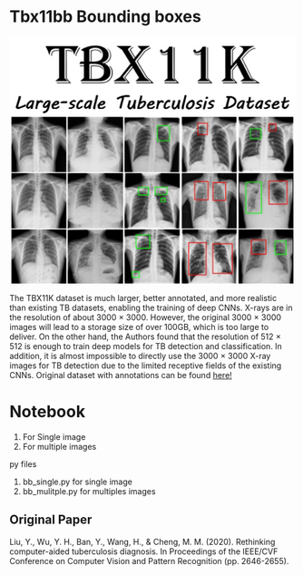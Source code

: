 # Tbx11bb Bounding boxes


![A test image](img_tb.png)

The TBX11K dataset is much larger, better annotated, and more realistic than existing TB datasets, enabling the training of deep CNNs.
X-rays are in the resolution of about 3000 × 3000. However, the original 3000 × 3000 images will lead to a storage size of over 100GB, which is too large to deliver. On the other hand, the Authors found that the resolution of 512 × 512 is enough to train deep models for TB detection and classification. In addition, it is almost impossible to directly use the 3000 × 3000 X-ray images for TB detection due to the limited receptive fields of the existing CNNs.
Original dataset with annotations can be found [here!](https://mmcheng.net/tb/) 

# Notebook
1. For Single image
2. For multiple images

py files
1. bb_single.py for single image
2. bb_mulitple.py for multiples images


## Original Paper
Liu, Y., Wu, Y. H., Ban, Y., Wang, H., & Cheng, M. M. (2020). Rethinking computer-aided tuberculosis diagnosis. In Proceedings of the IEEE/CVF Conference on Computer Vision and Pattern Recognition (pp. 2646-2655).
 
